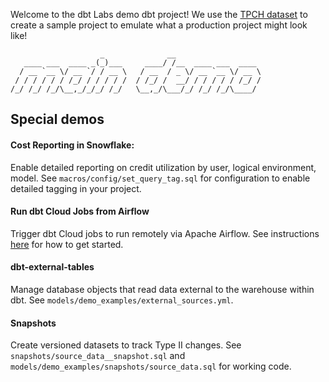 Welcome to the dbt Labs demo dbt project! We use the [TPCH dataset](https://docs.snowflake.com/en/user-guide/sample-data-tpch.html) to create a sample project to emulate what a production project might look like!

                        _              __                   
       ____ ___  ____ _(_)___     ____/ /__  ____ ___  ____ 
      / __ `__ \/ __ `/ / __ \   / __  / _ \/ __ `__ \/ __ \
     / / / / / / /_/ / / / / /  / /_/ /  __/ / / / / / /_/ /
    /_/ /_/ /_/\__,_/_/_/ /_/   \__,_/\___/_/ /_/ /_/\____/ 

## Special demos

#### Cost Reporting in Snowflake:
Enable detailed reporting on credit utilization by user, logical environment, model. See `macros/config/set_query_tag.sql` for configuration to enable detailed tagging in your project.

#### Run dbt Cloud Jobs from Airflow
Trigger dbt Cloud jobs to run remotely via Apache Airflow. See instructions [here](airflow/README.md) for how to get started.

#### dbt-external-tables
Manage database objects that read data external to the warehouse within dbt. See `models/demo_examples/external_sources.yml`.

#### Snapshots
Create versioned datasets to track Type II changes. See `snapshots/source_data__snapshot.sql` and `models/demo_examples/snapshots/source_data.sql` for working code.

